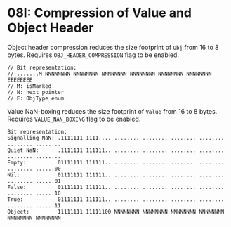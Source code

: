 # 08I: Compression of Value and Object Header

Object header compression reduces the size footprint of `Obj` from 16 to 8 bytes. Requires `OBJ_HEADER_COMPRESSION` flag to be enabled.

```
// Bit representation:
// .......M NNNNNNNN NNNNNNNN NNNNNNNN NNNNNNNN NNNNNNNN NNNNNNNN EEEEEEEE
// M: isMarked
// N: next pointer
// E: ObjType enum
```

Value NaN-boxing reduces the size footprint of `Value` from 16 to 8 bytes. Requires `VALUE_NAN_BOXING` flag to be enabled.

```
Bit representation:
Signalling NaN: .1111111 1111.... ........ ........ ........ ........ ........ ........
Quiet NaN:      .1111111 111111.. ........ ........ ........ ........ ........ ........
Empty:          01111111 111111.. ........ ........ ........ ........ ........ ......00
Nil:            01111111 111111.. ........ ........ ........ ........ ........ ......01
False:          01111111 111111.. ........ ........ ........ ........ ........ ......10
True:           01111111 111111.. ........ ........ ........ ........ ........ ......11
Object:         11111111 11111100 NNNNNNNN NNNNNNNN NNNNNNNN NNNNNNNN NNNNNNNN NNNNNNNN 
```